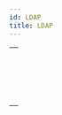 ```yaml
---
id: LDAP
title: LDAP
---
```

||
|---|
|[<!-- INCLUDE #_command_.LDAP LOGIN.Syntax -->](../../commands-legacy/ldap-login.md)<br/><!-- INCLUDE #_command_.LDAP LOGIN.Summary -->|
|[<!-- INCLUDE #_command_.LDAP LOGOUT.Syntax -->](../../commands-legacy/ldap-logout.md)<br/><!-- INCLUDE #_command_.LDAP LOGOUT.Summary -->|
|[<!-- INCLUDE #_command_.LDAP Search.Syntax -->](../../commands-legacy/ldap-search.md)<br/><!-- INCLUDE #_command_.LDAP Search.Summary -->|
|[<!-- INCLUDE #_command_.LDAP SEARCH ALL.Syntax -->](../../commands-legacy/ldap-search-all.md)<br/><!-- INCLUDE #_command_.LDAP SEARCH ALL.Summary -->|
